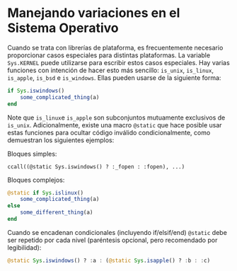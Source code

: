# Manejando variaciones en el Sistema Operativo

Cuando se trata con librerías de plataforma, es frecuentemente necesario proporcionar casos especiales para distintas plataformas. La variable `Sys.KERNEL` puede utilizarse para escribir estos casos especiales. Hay varias funciones con intención de hacer esto más sencillo: `is_unix`, `is_linux`, `is_apple`, `is_bsd` e `is_windows`. Ellas pueden usarse de la siguiente forma:

```julia
if Sys.iswindows()
    some_complicated_thing(a)
end
```

Note que `is_linux`e `is_apple` son subconjuntos mutuamente exclusivos de `is_unix`. Adicionalmente, existe una macro `@static` que hace posible usar estas funciones para ocultar código inválido condicionalmente, como demuestran los siguientes ejemplos:

Bloques simples:

```
ccall((@static Sys.iswindows() ? :_fopen : :fopen), ...)
```

Bloques complejos:

```julia
@static if Sys.islinux()
    some_complicated_thing(a)
else
    some_different_thing(a)
end
```

Cuando se encadenan condicionales (incluyendo if/elsif/end) `@static` debe ser repetido por cada nivel (paréntesis opcional, pero recomendado por legibilidad):

```julia
@static Sys.iswindows() ? :a : (@static Sys.isapple() ? :b : :c)
```
